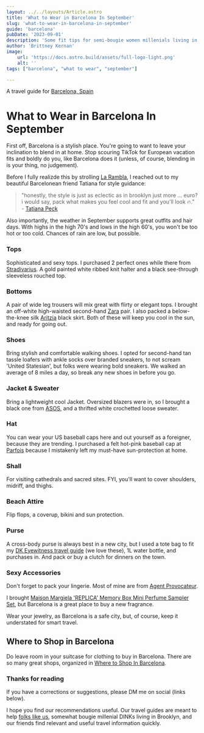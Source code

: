 ```yaml
---
layout: ../../layouts/Article.astro
title: 'What to Wear in Barcelona In September'
slug: 'what-to-wear-in-barcelona-in-september'
guide: 'barcelona'
pubDate: '2023-09-01'
description: 'Some fit tips for semi-bougie women millenials living in NYC, who will be traveling to Barcelona in the month of September.'
author: 'Brittney Kernan'
image:
    url: 'https://docs.astro.build/assets/full-logo-light.png'
    alt: ''
tags: ["barcelona", "what to wear", "september"]

---
```


A travel guide for [Barcelona, Spain](/barcelona)

# What to Wear in Barcelona In September

First off, Barcelona is a stylish place. You're going to want to leave your inclination to blend in at home. Stop scouring TikTok for European vacation fits and boldly do you, like Barcelona does it (unless, of course, blending in is your thing, no judgement).

Before I fully realizde this by strolling [La Rambla](https://shopstyle.it/l/b6gVy), I reached out to my beautiful Barcelonean friend Tatiana for style guidance:

> "honestly, the style is just as eclectic as in brooklyn just more … euro? i would say, pack what makes you feel cool and fit and you'll look 🔥." - [Tatiana Peck](#)

Also importantly, the weather in September supports great outfits and hair days. With highs in the high 70's and lows in the high 60's, you won't be too hot or too cold. Chances of rain are low, but possible.

### Tops
Sophisticated and sexy tops. I purchased 2 perfect ones while there from [Stradivarius](https://www.stradivarius.com/). A gold painted white ribbed knit halter and a black see-through sleeveless rouched top.

<div data-sc-widget-id="P-658f303aa3ff0d7b8700c719"></div><script async src="//widgets.shopstyle.com/shopstyle-widget-snippet.js"></script>

### Bottoms
A pair of wide leg trousers will mix great with flirty or elegant tops. I brought an off-white high-waisted second-hand [Zara](https://www.zara.com/us/) pair. I also packed a below-the-knee silk [Aritzia](https://www.aritzia.com/us/en/home) black skirt. Both of these will keep you cool in the sun, and ready for going out.  

<div data-sc-widget-id="P-658f2cb6a3ff0d7b870043f5"></div><script async src="//widgets.shopstyle.com/shopstyle-widget-snippet.js"></script>

### Shoes
Bring stylish and comfortable walking shoes. I opted for second-hand tan tassle loafers with ankle socks over branded sneakers, to not scream 'United Statesian', but folks were wearing bold sneakers. We walked an average of 8 miles a day, so break any new shoes in before you go.

<div data-sc-widget-id="P-658f35bf0a0331644c551b11"></div><script async src="//widgets.shopstyle.com/shopstyle-widget-snippet.js"></script>

### Jacket & Sweater
Bring a lightweight cool Jacket. Oversized blazers were in, so I brought a black one from [ASOS](https://shopstyle.it/l/b6gVh), and a thrifted white crochetted loose sweater.

<div data-sc-widget-id="P-658f3712a3ff0d7b8701d2cc"></div><script async src="//widgets.shopstyle.com/shopstyle-widget-snippet.js"></script>

### Hat 
You can wear your US baseball caps here and out yourself as a foreigner, because they are trending. I purchased a felt hot-pink baseball cap at [Parfois](https://www.parfois.com/en/us/home/) because I mistakenly left my must-have sun-protection at home. 

### Shall
For visiting cathedrals and sacred sites. FYI, you'll want to cover shoulders, midriff, and thighs. 

### Beach Attire
Flip flops, a coverup, bikini and sun protection. 

### Purse 
A cross-body purse is always best in a new city, but I used a tote bag to fit my [DK Eyewitness travel guide](https://www.amazon.com/Eyewitness-Barcelona-Catalonia-Travel-Guide/dp/0241559359/ref=asc_df_0241559359/?tag=hyprod-20&amp;linkCode=df0&amp;hvadid=564700937500&amp;hvpos=&amp;hvnetw=g&amp;hvrand=7659904418129715150&amp;hvpone=&amp;hvptwo=&amp;hvqmt=&amp;hvdev=c&amp;hvdvcmdl=&amp;hvlocint=&amp;hvlocphy=9004347&amp;hvtargid=pla-1464207638093&amp;psc=1&amp;mcid=76461bf46d9a3c78b01bb7525f02f1c0&amp;gclid=CjwKCAiA-bmsBhAGEiwAoaQNmpcCvVR_0VPx0lyWtatPIg3EvN6sASqVRW5I5XyBRb9jKIngUasW2xoC1IUQAvD_BwE&_encoding=UTF8&tag=nowdepartingn-20&linkCode=ur2&linkId=c5f8a6754a7f9f657289e687cfbd096c&camp=1789&creative=9325) (we love these), 1L water bottle, and purchases in. And pack or buy a clutch for dinners on the town.

<div data-sc-widget-id="P-658f3aa5a3ff0d7b870264c2"></div><script async src="//widgets.shopstyle.com/shopstyle-widget-snippet.js"></script>

### Sexy Accessories

Don't forget to pack your lingerie. Most of mine are from [Agent Provocateur](https://shopstyle.it/l/b6gSO). 

I brought [Maison Margiela 'REPLICA' Memory Box Mini Perfume Sampler Set](https://shopstyle.it/l/b6gIm), but Barcelona is a great place to buy a new fragrance.

Wear your jewelry, as Barcelona is a safe city, but, of course, keep it understated for smart travel.

<div data-sc-widget-id="P-658f37e7a3ff0d7b8701fa47"></div><script async src="//widgets.shopstyle.com/shopstyle-widget-snippet.js"></script>

## Where to Shop in Barcelona

Do leave room in your suitcase for clothing to buy in Barcelona. There are so many great shops, organized in [Where to Shop In Barcelona](#).

### Thanks for reading

If you have a corrections or suggestions, please DM me on social (links below). 

I hope you find our recommendations useful. Our travel guides are meant to help [folks like us](/about), somewhat bougie millenial DINKs living in Brooklyn, and our friends find relevant and useful travel information quickly. 
